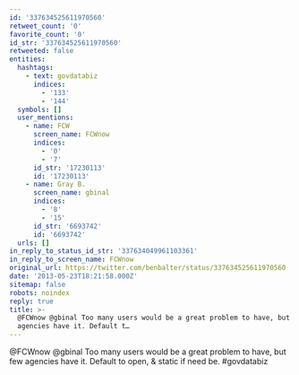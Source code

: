 ```yaml
---
id: '337634525611970560'
retweet_count: '0'
favorite_count: '0'
id_str: '337634525611970560'
retweeted: false
entities:
  hashtags:
    - text: govdatabiz
      indices:
        - '133'
        - '144'
  symbols: []
  user_mentions:
    - name: FCW
      screen_name: FCWnow
      indices:
        - '0'
        - '7'
      id_str: '17230113'
      id: '17230113'
    - name: Gray B.
      screen_name: gbinal
      indices:
        - '8'
        - '15'
      id_str: '6693742'
      id: '6693742'
  urls: []
in_reply_to_status_id_str: '337634049961103361'
in_reply_to_screen_name: FCWnow
original_url: https://twitter.com/benbalter/status/337634525611970560
date: '2013-05-23T18:21:58.000Z'
sitemap: false
robots: noindex
reply: true
title: >-
  @FCWnow @gbinal Too many users would be a great problem to have, but few
  agencies have it. Default t…
---
```


@FCWnow @gbinal Too many users would be a great problem to have, but few agencies have it. Default to open, &amp; static if need be. #govdatabiz